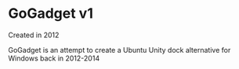 # GoGadget v1

Created in 2012

GoGadget is an attempt to create a Ubuntu Unity dock alternative for Windows back in 2012-2014
